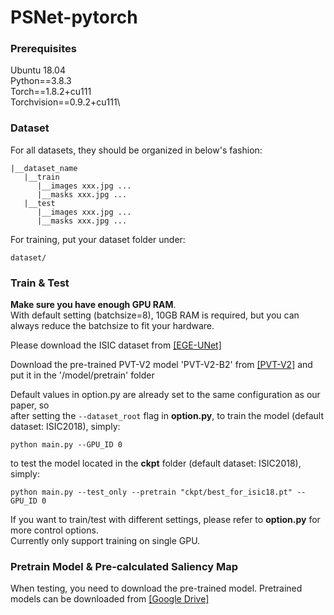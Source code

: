 # PSNet-pytorch

### Prerequisites
Ubuntu 18.04\
Python==3.8.3\
Torch==1.8.2+cu111\
Torchvision==0.9.2+cu111\


### Dataset
For all datasets, they should be organized in below's fashion:
```
|__dataset_name
   |__train
      |__images xxx.jpg ...
      |__masks xxx.jpg ...
   |__test
      |__images xxx.jpg ...
      |__masks xxx.jpg ...
```
For training, put your dataset folder under:
```
dataset/
```

### Train & Test
**Make sure you have enough GPU RAM**.\
With default setting (batchsize=8), 10GB RAM is required, but you can always reduce the batchsize to fit your hardware.

Please download the ISIC dataset from [[EGE-UNet]](https://github.com/JCruan519/EGE-UNet)

Download the pre-trained PVT-V2 model 'PVT-V2-B2' from [[PVT-V2]](https://github.com/whai362/PVT/tree/v2/classification) and put it in the '/model/pretrain' folder

Default values in option.py are already set to the same configuration as our paper, so \
after setting the ```--dataset_root``` flag in **option.py**, to train the model (default dataset: ISIC2018), simply:
```
python main.py --GPU_ID 0
```
to test the model located in the **ckpt** folder (default dataset: ISIC2018), simply:
```
python main.py --test_only --pretrain "ckpt/best_for_isic18.pt" --GPU_ID 0
```
If you want to train/test with different settings, please refer to **option.py** for more control options.\
Currently only support training on single GPU.

### Pretrain Model & Pre-calculated Saliency Map
When testing, you need to download the pre-trained model. Pretrained models can be downloaded from [[Google Drive]](https://drive.google.com/drive/folders/1arceMK6U_24wxM36CVj73WYbJR2uMICd?usp=drive_link)


